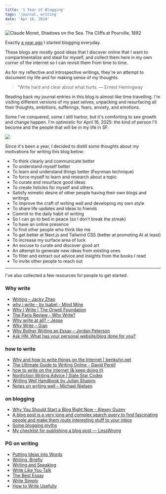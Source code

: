 ```yaml
---
title: '1 Year of Blogging'
tags: 'journal, writing'
date: 'Apr 16, 2024'
---
```


![Claude Monet, Shadows on the Sea. The Cliffs at Pourville, 1882](/images/seacliff.jpg)

Exactly [a year ago](/posts/day-one) I started blogging everyday.

These blogs are mostly good ideas that I discover online that I want to compartmentalize and steal for myself, and collect them here in my own corner of the internet so I can revisit them from time to time.

As for my reflective and introspective writings, they're an attempt to document my life and for making sense of my thoughts.

> “Write hard and clear about what hurts. ― Ernest Hemingway

Reading back my journal entries in this blog is almost like time travelling. I'm visiting different versions of my past selves, unpacking and resurfacing all their thoughts, ambitions, sufferings, fears, anxiety, and emotions.

Some I've conquered, some I still harbor, but it's comforting to see growth and change happen. I'm optimistic for April 16, 2025: the kind of person I'll become and the people that will be in my life in SF.

![](/images/memories.jpeg)

Since it's been a year, I decided to distill some thoughts about my motivations for writing this blog below:

- To think clearly and communicate better
- To understand myself better
- To learn and understand things better (Feynman technique)
- To force myself to learn and research about a topic
- To curate and resurface good ideas
- To create listicles for myself and others
- Satisfy mimetic desire of other people having their own blogs and writings
- To improve the craft of writing well and developing my own style
- To share life updates and ideas to friends
- Commit to the daily habit of writing
- So I can go to bed in peace (so I don’t break the streak)
- To have an online presence
- To find other people who think like me
- To get better at Next.js and Tailwind CSS (better at promoting AI at least)
- To increase my surface area of luck
- An excuse to curate and discover good art
- An attempt to generate new ideas from existing ones
- To filter and extract out advice and insights from the books I read
- To invite other people to reach out

---

I've also collected a few resources for people to get started.

### Why write

- [Writing – Jacky Zhao](https://jzhao.xyz/thoughts/writing)
- [why i write - by Isabel - Mind Mine](https://read.mindmine.xyz/p/why-i-write?s=r&curius=1911,1578,1528,2208,1633,2283,1573,2437,2096,1623)
- [Why I Write | The Orwell Foundation](https://www.orwellfoundation.com/the-orwell-foundation/orwell/essays-and-other-works/why-i-write/?curius=2019,2424,1673,2445,2742)
- [The Paris Review - Why Write?](https://www.theparisreview.org/blog/2022/07/06/why-write/?curius=1417,856,2919)
- [Why write at all? – Jesse](https://jessems.com/posts/2019-05-10-why-write-at-all)
- [Why Write – Gian](https://giansegato.com/essays/why-writing)
- [Why Bother Writing an Essay – Jordan Peterson](https://jackyeh.me/why-you-should-write-today/)
- [Ask HN: What has your personal website/blog done for you?](https://news.ycombinator.com/item?id=35164819)

### how to write

- [Why and how to write things on the Internet | benkuhn.net](https://www.benkuhn.net/writing/)
- [The Ultimate Guide to Writing Online - David Perell](https://perell.com/essay/the-ultimate-guide-to-writing-online/)
- [how to write on the internet (& keep doing it)](https://www.asimov.press/p/three-years)
- [Nonfiction Writing Advice | Slate Star Codex](https://slatestarcodex.com/2016/02/20/writing-advice/)
- [Writing Well Handbook by Julian Shapiro](https://www.julian.com/guide/write/intro)
- [Notes on writing well – Michael Nielsen](https://github.com/mnielsen/notes-on-writing/blob/master/notes_on_writing.md)

### on blogging

- [Why You Should Start a Blog Right Now - Alexey Guzey](https://guzey.com/personal/why-have-a-blog/)
- [A blog post is a very long and complex search query to find fascinating people and make them route interesting stuff to your inbox](https://www.henrikkarlsson.xyz/p/search-query)
- [Some blogging myths](https://jvns.ca/blog/2023/06/05/some-blogging-myths/)
- [My checklist for publishing a blog post — LessWrong](https://www.lesswrong.com/posts/ETneBngxBamDPDLXJ/my-checklist-for-publishing-a-blog-post)

### PG on writing

- [Putting Ideas into Words](https://paulgraham.com/words.html)
- [Writing, Briefly](https://www.paulgraham.com/writing44.html)
- [Writing and Speaking](https://paulgraham.com/speak.html)
- [Write Like You Talk](https://paulgraham.com/talk.html)
- [The Best Essay](https://paulgraham.com/best.html)
- [Write Simply](https://paulgraham.com/simply.html)
- [How to Write Usefully](https://www.paulgraham.com/useful.html)
